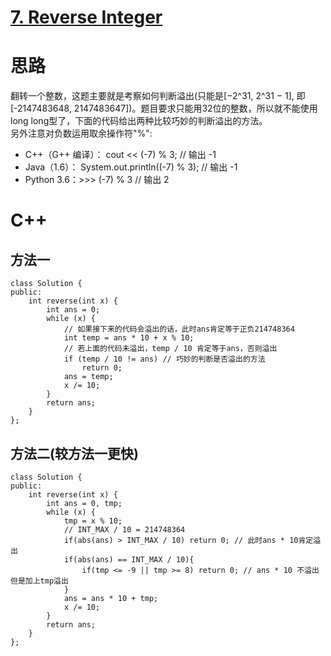 # [7. Reverse Integer](https://leetcode.com/problems/reverse-integer/description/)
# 思路
翻转一个整数，这题主要就是考察如何判断溢出(只能是[−2^31,  2^31 − 1], 即[-2147483648, 2147483647])。题目要求只能用32位的整数，所以就不能使用long long型了，下面的代码给出两种比较巧妙的判断溢出的方法。  
另外注意对负数运用取余操作符"%":
* C++（G++ 编译）： cout << (-7) % 3; // 输出 -1 
* Java（1.6）： System.out.println((-7) % 3); // 输出 -1 
* Python 3.6：>>> (-7) % 3 // 输出 2
# C++
## 方法一
```
class Solution {
public:
    int reverse(int x) {
        int ans = 0;
        while (x) {
            // 如果接下来的代码会溢出的话，此时ans肯定等于正负214748364
            int temp = ans * 10 + x % 10;
            // 若上面的代码未溢出，temp / 10 肯定等于ans，否则溢出
            if (temp / 10 != ans) // 巧妙的判断是否溢出的方法
                return 0;
            ans = temp;
            x /= 10;
        }
        return ans;
    }
};
```
## 方法二(较方法一更快)
```
class Solution {
public:
    int reverse(int x) {
        int ans = 0, tmp;
        while (x) {
            tmp = x % 10; 
            // INT_MAX / 10 = 214748364
            if(abs(ans) > INT_MAX / 10) return 0; // 此时ans * 10肯定溢出
            if(abs(ans) == INT_MAX / 10){  
                if(tmp <= -9 || tmp >= 8) return 0; // ans * 10 不溢出但是加上tmp溢出
            }
            ans = ans * 10 + tmp;
            x /= 10;
        }
        return ans;
    }
};
```
